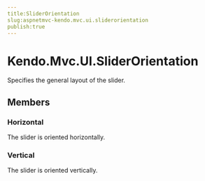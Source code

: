 ```yaml
---
title:SliderOrientation
slug:aspnetmvc-kendo.mvc.ui.sliderorientation
publish:true
---
```


# Kendo.Mvc.UI.SliderOrientation

Specifies the general layout of the slider.

## Members

### Horizontal
The slider is oriented horizontally.

### Vertical
The slider is oriented vertically.